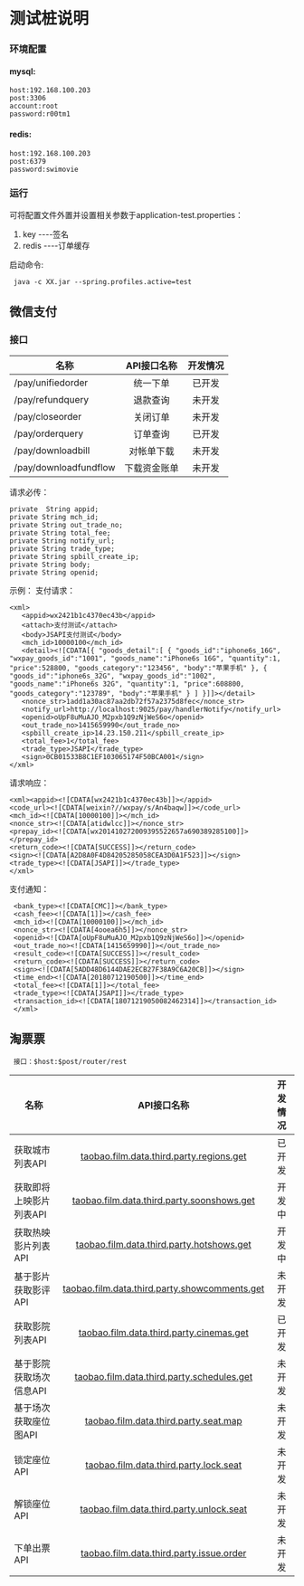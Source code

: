 # 测试桩说明
### 环境配置
  ####  mysql:
  
    host:192.168.100.203
    post:3306
    account:root
    password:r00tm1
   
   #### redis:
   
    host:192.168.100.203
    post:6379
    password:swimovie
   
   
 ### 运行
 
  可将配置文件外置并设置相关参数于application-test.properties：
  1. key ----签名 
  2. redis ----订单缓存 

启动命令:

     java -c XX.jar --spring.profiles.active=test 


## 微信支付

### 接口

   |名称|API接口名称|开发情况|
   |-------------|:-------------:|:-------------:|
   |/pay/unifiedorder|统一下单|已开发
   |/pay/refundquery| 退款查询|未开发
   |/pay/closeorder| 关闭订单|未开发
   |/pay/orderquery| 订单查询|已开发
   |/pay/downloadbill |对帐单下载|未开发
   |/pay/downloadfundflow|下载资金账单|未开发

请求必传：

    private  String appid;
    private String mch_id;
    private String out_trade_no;
    private String total_fee;
    private String notify_url;
    private String trade_type;
    private String spbill_create_ip;
    private String body;
    private String openid;


示例：
支付请求：

    <xml>
       <appid>wx2421b1c4370ec43b</appid>
       <attach>支付测试</attach>
       <body>JSAPI支付测试</body>
       <mch_id>10000100</mch_id>
       <detail><![CDATA[{ "goods_detail":[ { "goods_id":"iphone6s_16G", "wxpay_goods_id":"1001", "goods_name":"iPhone6s 16G", "quantity":1, "price":528800, "goods_category":"123456", "body":"苹果手机" }, { "goods_id":"iphone6s_32G", "wxpay_goods_id":"1002", "goods_name":"iPhone6s 32G", "quantity":1, "price":608800, "goods_category":"123789", "body":"苹果手机" } ] }]]></detail>
       <nonce_str>1add1a30ac87aa2db72f57a2375d8fec</nonce_str>
       <notify_url>http://localhost:9025/pay/handlerNotify</notify_url>
       <openid>oUpF8uMuAJO_M2pxb1Q9zNjWeS6o</openid>
       <out_trade_no>1415659990</out_trade_no>
       <spbill_create_ip>14.23.150.211</spbill_create_ip>
       <total_fee>1</total_fee>
       <trade_type>JSAPI</trade_type>
       <sign>0CB01533B8C1EF103065174F50BCA001</sign>
    </xml>

请求响应：

    <xml><appid><![CDATA[wx2421b1c4370ec43b]]></appid>
    <code_url><![CDATA[weixin?//wxpay/s/An4baqw]]></code_url>
    <mch_id><![CDATA[10000100]]></mch_id>
    <nonce_str><![CDATA[atidwlcc]]></nonce_str>
    <prepay_id><![CDATA[wx201410272009395522657a690389285100]]></prepay_id>
    <return_code><![CDATA[SUCCESS]]></return_code>
    <sign><![CDATA[A2D8A0F4D84205285058CEA3D0A1F523]]></sign>
    <trade_type><![CDATA[JSAPI]]></trade_type>
    </xml>
    
 支付通知：
 
     <bank_type><![CDATA[CMC]]></bank_type>
     <cash_fee><![CDATA[1]]></cash_fee>
     <mch_id><![CDATA[10000100]]></mch_id>
     <nonce_str><![CDATA[4ooea6h5]]></nonce_str>
     <openid><![CDATA[oUpF8uMuAJO_M2pxb1Q9zNjWeS6o]]></openid>
     <out_trade_no><![CDATA[1415659990]]></out_trade_no>
     <result_code><![CDATA[SUCCESS]]></result_code>
     <return_code><![CDATA[SUCCESS]]></return_code>
     <sign><![CDATA[5ADD48D6144DAE2ECB27F38A9C6A20CB]]></sign>
     <time_end><![CDATA[20180712190500]]></time_end>
     <total_fee><![CDATA[1]]></total_fee>
     <trade_type><![CDATA[JSAPI]]></trade_type>
     <transaction_id><![CDATA[18071219050082462314]]></transaction_id>
     </xml>
     
## 淘票票

     接口：$host:$post/router/rest
     
   |名称|API接口名称|开发情况|
   |-------------|:-------------:|:-------------:|
   |获取城市列表API|[taobao.film.data.third.party.regions.get](http://open.taobao.com/api.htm?docId=29594&docType=2)| 已开发
   |获取即将上映影片列表API|[taobao.film.data.third.party.soonshows.get](http://open.taobao.com/api.htm?docId=29600&docType=2)| 开发中
   |获取热映影片列表API|[taobao.film.data.third.party.hotshows.get](http://open.taobao.com/api.htm?docId=29607&docType=2)| 开发中
   |基于影片获取影评API|[taobao.film.data.third.party.showcomments.get](http://open.taobao.com/api.htm?docId=29903&docType=2)| 未开发
   |获取影院列表API|[taobao.film.data.third.party.cinemas.get](http://open.taobao.com/api.htm?docId=29595&docType=2)| 已开发
   |基于影院获取场次信息API|[taobao.film.data.third.party.schedules.get](http://open.taobao.com/api.htm?docId=29597&docType=2)| 未开发
   |基于场次获取座位图API|[taobao.film.data.third.party.seat.map](http://open.taobao.com/api.htm?docId=30087&docType=2)| 未开发
   |锁定座位API|[taobao.film.data.third.party.lock.seat](http://open.taobao.com/api.htm?docId=30171&docType=2)| 未开发
   |解锁座位API|[taobao.film.data.third.party.unlock.seat](http://open.taobao.com/api.htm?docId=30169&docType=2)| 未开发
   |下单出票API|[taobao.film.data.third.party.issue.order](http://open.taobao.com/api.htm?docId=30441&docType=2)| 未开发
     

